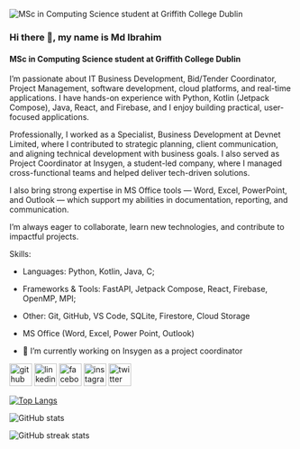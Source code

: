 ![MSc in Computing Science student at Griffith College Dublin](https://media.licdn.com/dms/image/v2/D5616AQFiXPjFjdJwsA/profile-displaybackgroundimage-shrink_350_1400/profile-displaybackgroundimage-shrink_350_1400/0/1728859683961?e=1755129600&v=beta&t=WkR7Th03ZhMgR6qxbddeLh8xCgE_v-l6CWjSh8yJu-w)
### Hi there 👋, my name is Md Ibrahim
#### MSc in Computing Science student at Griffith College Dublin

I’m passionate about IT Business Development, Bid/Tender Coordinator, Project Management, software development, cloud platforms, and real-time applications. I have hands-on experience with Python, Kotlin (Jetpack Compose), Java, React, and Firebase, and I enjoy building practical, user-focused applications.

Professionally, I worked as a Specialist, Business Development at Devnet Limited, where I contributed to strategic planning, client communication, and aligning technical development with business goals. I also served as Project Coordinator at Insygen, a student-led company, where I managed cross-functional teams and helped deliver tech-driven solutions.

I also bring strong expertise in MS Office tools — Word, Excel, PowerPoint, and Outlook — which support my abilities in documentation, reporting, and communication.

I’m always eager to collaborate, learn new technologies, and contribute to impactful projects.

Skills: 
- Languages: Python, Kotlin, Java, C;
- Frameworks & Tools: FastAPI, Jetpack Compose, React, Firebase, OpenMP, MPI;
- Other: Git, GitHub, VS Code, SQLite, Firestore, Cloud Storage
- MS Office (Word, Excel, Power Point, Outlook)

- 🔭 I’m currently working on Insygen as a project coordinator 


[<img src='https://cdn.jsdelivr.net/npm/simple-icons@3.0.1/icons/github.svg' alt='github' height='40'>](https://github.com/Ibraheem4040)  [<img src='https://cdn.jsdelivr.net/npm/simple-icons@3.0.1/icons/linkedin.svg' alt='linkedin' height='40'>](https://www.linkedin.com/in/ibraheemahmed/)  [<img src='https://cdn.jsdelivr.net/npm/simple-icons@3.0.1/icons/facebook.svg' alt='facebook' height='40'>](https://www.facebook.com/https://www.facebook.com/ibraheem.ahmed.3572)  [<img src='https://cdn.jsdelivr.net/npm/simple-icons@3.0.1/icons/instagram.svg' alt='instagram' height='40'>](https://www.instagram.com/ibraheem_ibu1/)  [<img src='https://cdn.jsdelivr.net/npm/simple-icons@3.0.1/icons/twitter.svg' alt='twitter' height='40'>](https://twitter.com/ibraheem_ibu)  

[![Top Langs](https://github-readme-stats.vercel.app/api/top-langs/?username=Ibraheem4040)](https://github.com/anuraghazra/github-readme-stats)

![GitHub stats](https://github-readme-stats.vercel.app/api?username=Ibraheem4040&show_icons=true)  

![GitHub streak stats](https://streak-stats.demolab.com/?user=Ibraheem4040)  

